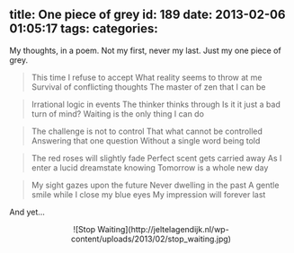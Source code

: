 title: One piece of grey
id: 189
date: 2013-02-06 01:05:17
tags:
categories:
---
My thoughts, in a poem. Not my first, never my last. Just my one piece of grey.
> This time I refuse to accept
> What reality seems to throw at me
> Survival of conflicting thoughts
> The master of zen that I can be

> Irrational logic in events
> The thinker thinks through
> Is it it just a bad turn of mind?
> Waiting is the only thing I can do

> The challenge is not to control
> That what cannot be controlled
> Answering that one question
> Without a single word being told

> The red roses will slightly fade
> Perfect scent gets carried away
> As I enter a lucid dreamstate knowing
> Tomorrow is a whole new day

> My sight gazes upon the future
> Never dwelling in the past
> A gentle smile while I close my blue eyes
> My impression will forever last

And yet...
<center>![Stop Waiting](http://jeltelagendijk.nl/wp-content/uploads/2013/02/stop_waiting.jpg)</center>